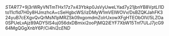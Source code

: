 $START$7+9j3rWRyVNTmTHx17z7x43Ybkp0JsVyUweLYad7y21jbnYB8VptLl1Dto11cfId7H0y8HJmzhcA+cSeHgbcWS/izDMyW1mVEIWOVv/DsBZQKJahFK324yuB7cEXgvQvQrMsN1pMRZSk09xgomdmZolrUxowXFgHTEObOIV/5LZOa0SPUeLvAjz89ADY5IS4uj056dxDBmixi2ooPjMQ2iEYF7XbW15Tnf7ULJ7jcG964MgQGgXnbY6P/Ci4hi2c$END$